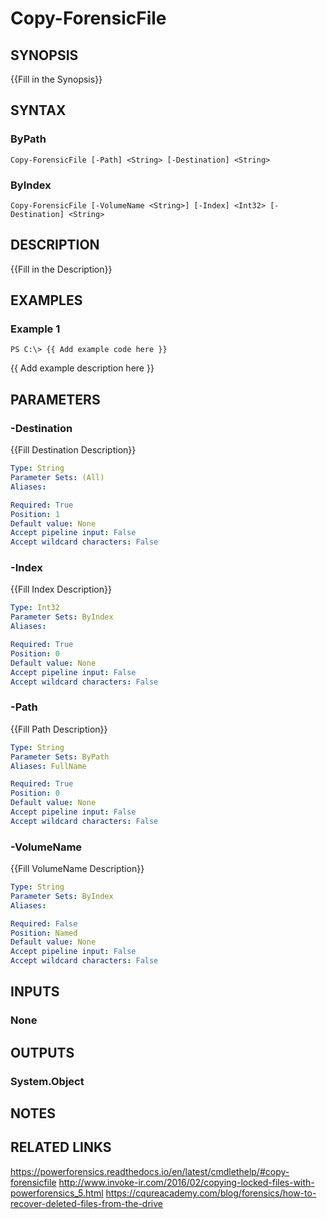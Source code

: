 # Copy-ForensicFile

## SYNOPSIS
{{Fill in the Synopsis}}

## SYNTAX

### ByPath
```
Copy-ForensicFile [-Path] <String> [-Destination] <String>
```

### ByIndex
```
Copy-ForensicFile [-VolumeName <String>] [-Index] <Int32> [-Destination] <String>
```

## DESCRIPTION
{{Fill in the Description}}

## EXAMPLES

### Example 1
```
PS C:\> {{ Add example code here }}
```

{{ Add example description here }}

## PARAMETERS

### -Destination
{{Fill Destination Description}}

```yaml
Type: String
Parameter Sets: (All)
Aliases: 

Required: True
Position: 1
Default value: None
Accept pipeline input: False
Accept wildcard characters: False
```

### -Index
{{Fill Index Description}}

```yaml
Type: Int32
Parameter Sets: ByIndex
Aliases: 

Required: True
Position: 0
Default value: None
Accept pipeline input: False
Accept wildcard characters: False
```

### -Path
{{Fill Path Description}}

```yaml
Type: String
Parameter Sets: ByPath
Aliases: FullName

Required: True
Position: 0
Default value: None
Accept pipeline input: False
Accept wildcard characters: False
```

### -VolumeName
{{Fill VolumeName Description}}

```yaml
Type: String
Parameter Sets: ByIndex
Aliases: 

Required: False
Position: Named
Default value: None
Accept pipeline input: False
Accept wildcard characters: False
```

## INPUTS

### None


## OUTPUTS

### System.Object

## NOTES

## RELATED LINKS
https://powerforensics.readthedocs.io/en/latest/cmdlethelp/#copy-forensicfile
http://www.invoke-ir.com/2016/02/copying-locked-files-with-powerforensics_5.html
https://cqureacademy.com/blog/forensics/how-to-recover-deleted-files-from-the-drive
